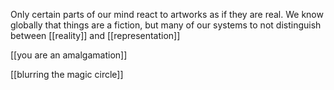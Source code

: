 Only certain parts of our mind react to artworks as if they are real. We know globally that things are a fiction, but many of our systems to not distinguish between [[reality]] and [[representation]]

[[you are an amalgamation]]

[[blurring the magic circle]]
